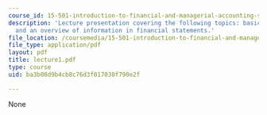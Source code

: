 ```yaml
---
course_id: 15-501-introduction-to-financial-and-managerial-accounting-spring-2004
description: 'Lecture presentation covering the following topics: basic accounting
  and an overview of information in financial statements.'
file_location: /coursemedia/15-501-introduction-to-financial-and-managerial-accounting-spring-2004/ba3b08d9b4cb8c76d3f017030f790e2f_lecture1.pdf
file_type: application/pdf
layout: pdf
title: lecture1.pdf
type: course
uid: ba3b08d9b4cb8c76d3f017030f790e2f

---
```

None